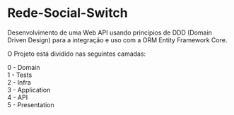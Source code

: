 # Rede-Social-Switch
Desenvolvimento de uma Web API usando princípios de DDD (Domain Driven Design) para a integração e uso com a ORM Entity Framework Core.

O Projeto está dividido nas seguintes camadas:

0 - Domain
<br/>
1 - Tests
<br/>
2 - Infra
<br/>
3 - Application
<br/>
4 - API
<br/>
5 - Presentation
